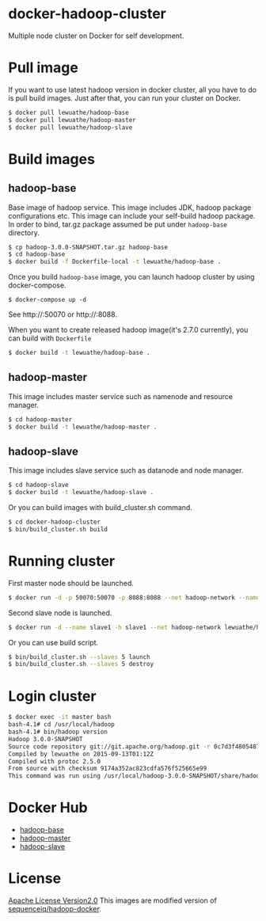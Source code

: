 # docker-hadoop-cluster

Multiple node cluster on Docker for self development.

# Pull image
If you want to use latest hadoop version in docker cluster, all you have to do is pull build images.
Just after that, you can run your cluster on Docker.

```bash
$ docker pull lewuathe/hadoop-base
$ docker pull lewuathe/hadoop-master
$ docker pull lewuathe/hadoop-slave
```

# Build images

## hadoop-base

Base image of hadoop service. This image includes JDK, hadoop package configurations etc. This image can include your self-build hadoop package.
In order to bind, tar.gz package assumed be put under `hadoop-base` directory.

```bash
$ cp hadoop-3.0.0-SNAPSHOT.tar.gz hadoop-base
$ cd hadoop-base
$ docker build -f Dockerfile-local -t lewuathe/hadoop-base .
```

Once you build `hadoop-base` image, you can launch hadoop cluster by using docker-compose.

```
$ docker-compose up -d
```

See http://<Docker IP>:50070 or http://<Docker IP>:8088.


When you want to create released hadoop image(it's 2.7.0 currently), you can build with `Dockerfile`

```bash
$ docker build -t lewuathe/hadoop-base .
```

## hadoop-master

This image includes master service such as namenode and resource manager.

```bash
$ cd hadoop-master
$ docker build -t lewuathe/hadoop-master .
```

## hadoop-slave

This image includes slave service such as datanode and node manager.

```bash
$ cd hadoop-slave
$ docker build -t lewuathe/hadoop-slave .
```

Or you can build images with build_cluster.sh command.

```bash
$ cd docker-hadoop-cluster
$ bin/build_cluster.sh build
```

# Running cluster

First master node should be launched.

```bash
$ docker run -d -p 50070:50070 -p 8088:8088 --net hadoop-network --name master -h master lewuathe/hadoop-master
```

Second slave node is launched.

```bash
$ docker run -d --name slave1 -h slave1 --net hadoop-network lewuathe/hadoop-slave
```

Or you can use build script.

```bash
$ bin/build_cluster.sh --slaves 5 launch
$ bin/build_cluster.sh --slaves 5 destroy
```

# Login cluster

```bash
$ docker exec -it master bash
bash-4.1# cd /usr/local/hadoop
bash-4.1# bin/hadoop version
Hadoop 3.0.0-SNAPSHOT
Source code repository git://git.apache.org/hadoop.git -r 0c7d3f480548745e9e9ccad1d318371c020c3003
Compiled by lewuathe on 2015-09-13T01:12Z
Compiled with protoc 2.5.0
From source with checksum 9174a352ac823cdfa576f525665e99
This command was run using /usr/local/hadoop-3.0.0-SNAPSHOT/share/hadoop/common/hadoop-common-3.0.0-SNAPSHOT.jar
```

# Docker Hub

* [hadoop-base](https://hub.docker.com/r/lewuathe/hadoop-base/)
* [hadoop-master](https://hub.docker.com/r/lewuathe/hadoop-master/)
* [hadoop-slave](https://hub.docker.com/r/lewuathe/hadoop-slave/)

# License

[Apache License Version2.0](http://www.apache.org/licenses/LICENSE-2.0)
This images are modified version of [sequenceiq/hadoop-docker](https://github.com/sequenceiq/hadoop-docker).
